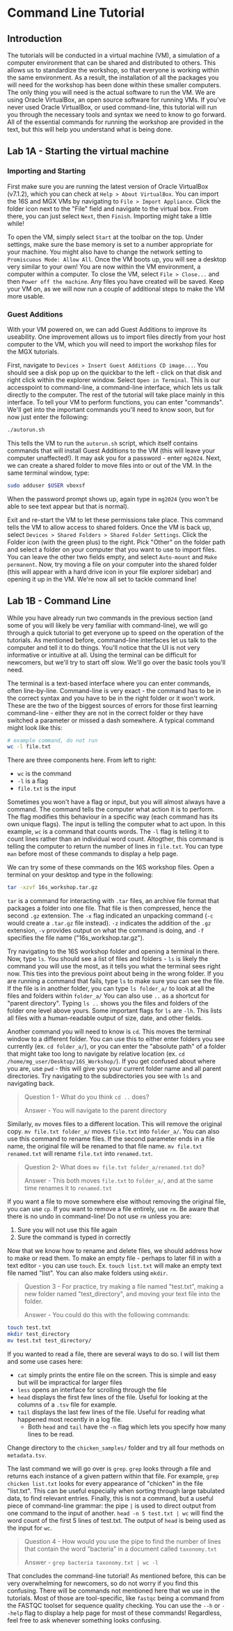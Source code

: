 # Command Line Tutorial
## Introduction 
The tutorials will be conducted in a virtual machine (VM), a simulation of a computer environment that can be shared and distributed to others. This allows us to standardize the workshop, so that everyone is working within the same environment. As a result, the installation of all the packages you will need for the workshop has been done within these smaller computers. The only thing you will need is the actual software to run the VM. 
We are using Oracle VirtualBox, an open source software for running VMs. If you've never used Oracle VirtualBox, or used command-line, this tutorial will run you through the necessary tools and syntax we need to know to go forward. All of the essential commands for running the workshop are provided in the text, but this will help you understand what is being done. 

## Lab 1A - Starting the virtual machine
### Importing and Starting
First make sure you are running the latest version of Oracle VirtualBox (v7.1.2), which you can check at `Help > About VirtualBox`. You can import the 16S and MGX VMs by navigating to `File > Import Appliance`. Click the folder icon next to the "File" field and navigate to the virtual box. From there, you can just select `Next`, then `Finish`.  Importing might take a little while!

To open the VM, simply select `Start` at the toolbar on the top. Under settings, make sure the base memory is set to a number appropriate for your machine. You might also have to change the network setting to `Promiscuous Mode: Allow All`. Once the VM boots up, you will see a desktop very similar to your own! You are now within the VM environment, a computer within a computer. To close the VM, select `File > Close...` and then `Power off the machine`. Any files you have created will be saved. Keep your VM on, as we will now run a couple of additional steps to make the VM more usable. 

### Guest Additions
With your VM powered on, we can add Guest Additions to improve its useability. One improvement allows us to import files directly from your host computer to the VM, which you will need to import the workshop files for the MGX tutorials. 

First, navigate to `Devices > Insert Guest Additions CD image...`. You should see a disk pop up on the quickbar to the left - click on that disk and right click within the explorer window. Select `Open in Terminal`. This is our accesspoint to command-line, a command-line interface, which lets us talk directly to the computer. The rest of the tutorial will take place mainly in this interface. To tell your VM to perform functions, you can enter "commands". We'll get into the important commands you'll need to know soon, but for now just enter the following:

```bash
./autorun.sh
```

This tells the VM to run the `autorun.sh` script, which itself contains commands that will install Guest Additions to the VM (this will leave your computer unaffected!). It may ask you for a password - enter `mg2024`. Next, we can create a shared folder to move files into or out of the VM. In the same terminal window, type:

```bash
sudo adduser $USER vboxsf
```

When the password prompt shows up, again type in `mg2024` (you won't be able to see text appear but that is normal). 

Exit and re-start the VM to let these permissions take place. This command tells the VM to allow access to shared folders. Once the VM is back up, select `Devices > Shared Folders > Shared Folder Settings`. Click the Folder icon (with the green plus) to the right. Pick "Other" on the folder path and select a folder on your computer that you want to use to import files. You can leave the other two fields empty, and select `Auto-mount` and `Make permanent`. Now, try moving a file on your computer into the shared folder (this will appear with a hard drive icon in your file explorer sidebar) and opening it up in the VM. We're now all set to tackle command line!

## Lab 1B - Command Line
While you have already run two commands in the previous section (and some of you will likely be very familiar with command-line), we will go through a quick tutorial to get everyone up to speed on the operation of the tutorials. As mentioned before, command-line interfaces let us talk to the computer and tell it to do things. You'll notice that the UI is not very informative or intuitive at all. Using the terminal can be difficult for newcomers, but we'll try to start off slow. We'll go over the basic tools you'll need. 

The terminal is a text-based interface where you can enter commands, often line-by-line. Command-line is very exact - the command has to be in the correct syntax and you have to be in the right folder or it won't work. These are the two of the biggest sources of errors for those first learning command-line - either they are not in the correct folder or they have switched a parameter or missed a dash somewhere. A typical command might look like this:
```bash
# example command, do not run
wc -l file.txt
```

There are three components here. From left to right:
- `wc` is the command
- `-l` is a flag
- `file.txt` is the input

Sometimes you won't have a flag or input, but you will almost always have a command. The command tells the computer what action it is to perform. The flag modifies this behaviour in a specific way (each command has its own unique flags). The input is telling the computer what to act upon. In this example, `wc` is a command that counts words. The `-l` flag is telling it to count lines rather than an individual word count. Altogther, this command is telling the computer to return the number of lines in `file.txt`. You can type `man` before most of these commands to display a help page.

We can try some of these commands on the 16S workshop files. Open a terminal on your desktop and type in the following:
```bash
tar -xzvf 16s_workshop.tar.gz 
```
`tar` is a command for interacting with `.tar` files, an archive file format that packages a folder into one file. That file is then compressed, hence the second `.gz` extension. The `-x` flag indicated an unpacking command (`-c` would create a `.tar.gz` file instead). `-z` indicates the addition of the `.gz` extension, `-v` provides output on what the command is doing, and `-f` specifies the file name ("16s_workshop.tar.gz"). 

Try navigating to the 16S workshop folder and opening a terminal in there. Now, type `ls`. You should see a list of files and folders - `ls` is likely the command you will use the most, as it tells you what the terminal sees right now. This ties into the previous point about being in the wrong folder. If you are running a command that fails, type `ls` to make sure you can see the file. If the file is in another folder, you can type `ls folder_a/` to look at all the files and folders within `folder_a/` You can also use `..` as a shortcut for "parent directory". Typing `ls ..` shows you the files and folders of the folder one level above yours. Some important flags for `ls` are `-lh`. This lists all files with a human-readable output of size, date, and other fields. 

Another command you will need to know is `cd`. This moves the terminal window to a different folder. You can use this to either enter folders you see currently (ex. `cd folder_a/`), or you can enter the "absolute path" of a folder that might take too long to navigate by relative location (ex. `cd /home/mg_user/Desktop/16S_Workshop/`). If you get confused about where you are, use `pwd` - this will give you your current folder name and all parent directories. Try navigating to the subdirectories you see with `ls` and navigating back. 

> Question 1 - What do you think `cd ..` does?
> 
> Answer - You will navigate to the parent directory

Similarly, `mv` moves files to a different location. This will remove the original copy. `mv file.txt folder_a/` moves `file.txt` into `folder_a/`. You can also use this command to rename files. If the second parameter ends in a file name, the original file will be renamed to that file name. `mv file.txt renamed.txt` will rename `file.txt` into `renamed.txt`. 

> Question 2- What does `mv file.txt folder_a/renamed.txt` do?
> 
> Answer - This both moves `file.txt` to `folder_a/`, and at the same time renames it to `renamed.txt`

If you want a file to move somewhere else without removing the original file, you can use `cp`. If you want to remove a file entirely, use `rm`. Be aware that there is no undo in command-line! Do not use `rm` unless you are:
1. Sure you will not use this file again
2. Sure the command is typed in correctly

Now that we know how to rename and delete files, we should address how to make or read them. To make an empty file - perhaps to later fill in with a text editor - you can use `touch`. Ex. `touch list.txt` will make an empty text file named "list". You can also make folders using `mkdir`.

> Question 3 - For practice, try making a file named "test.txt", making a new folder named "test_directory", and moving your text file into the folder. 
>
> Answer - You could do this with the following commands:
```bash
touch test.txt
mkdir test_directory
mv test.txt test_directory/
```

If you wanted to read a file, there are several ways to do so. I will list them and some use cases here:
- `cat` simply prints the entire file on the screen. This is simple and easy but will be impractical for larger files
- `less` opens an interface for scrolling through the file
- `head` displays the first few lines of the file. Useful for looking at the columns of a `.tsv` file for example.
- `tail` displays the last few lines of the file. Useful for reading what happened most recently in a log file. 
	- Both `head` and `tail` have the `-n` flag which lets you specify how many lines to be read. 

Change directory to the `chicken_samples/` folder and try all four methods on `metadata.tsv`. 

The last command we will go over is `grep`. `grep` looks through a file and returns each instance of a given pattern within that file. For example, `grep chicken list.txt` looks for every appearance of "chicken" in the file "list.txt". This can be useful especially when sorting through large tabulated data, to find relevant entries. Finally, this is not a command, but a useful piece of command-line grammar: the pipe `|` is used to direct output from one command to the input of another. `head -n 5 test.txt | wc` will find the word count of the first 5 lines of test.txt. The output of `head` is being used as the input for `wc`. 

> Question 4 - How would you use the pipe to find the number of lines that contain the word "bacteria" in a document called `taxonomy.txt`
> 
> Answer - `grep bacteria taxonomy.txt | wc -l`

That concludes the command-line tutorial! As mentioned before, this can be very overwhelming for newcomers, so do not worry if you find this confusing. There will be commands not mentioned here that we use in the tutorials. Most of those are tool-specific, like `fastqc` being a command from the FASTQC toolset for sequence quality checking. You can use the `--h` or `--help` flag to display a help page for most of these commands! Regardless, feel free to ask whenever something looks confusing.
